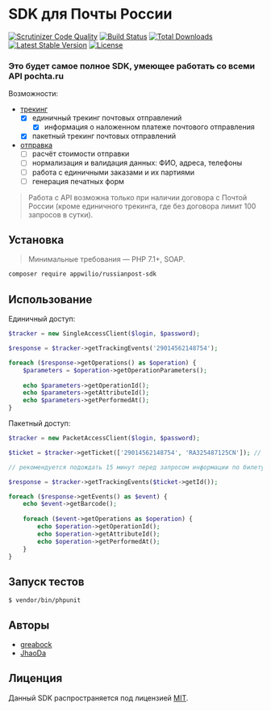 # SDK для Почты России

[![Scrutinizer Code Quality](https://scrutinizer-ci.com/g/appwilio/russianpost-sdk/badges/quality-score.png?b=master)](https://scrutinizer-ci.com/g/appwilio/russianpost-sdk/?branch=master)
[![Build Status](https://travis-ci.org/appwilio/russianpost-sdk.svg?branch=master)](https://travis-ci.org/appwilio/russianpost-sdk)
[![Total Downloads](https://poser.pugx.org/appwilio/russianpost-sdk/downloads)](https://packagist.org/packages/appwilio/russianpost-sdk)
[![Latest Stable Version](https://poser.pugx.org/appwilio/russianpost-sdk/version)](https://packagist.org/packages/appwilio/russianpost-sdk)
[![License](https://poser.pugx.org/appwilio/russianpost-sdk/license)](https://packagist.org/packages/appwilio/russianpost-sdk)

### Это будет самое полное SDK, умеющее работать со всеми API pochta.ru

Возможности:

- [трекинг](https://tracking.pochta.ru/specification)
  - [x] единичный трекинг почтовых отправлений
    - [x] информация о наложенном платеже почтового отправления
  - [x] пакетный трекинг почтовых отправлений
- [отправка](https://otpravka.pochta.ru/specification)
  - [ ] расчёт стоимости отправки
  - [ ] нормализация и валидация данных: ФИО, адреса, телефоны
  - [ ] работа с единичными заказами и их партиями
  - [ ] генерация печатных форм

> Работа с API возможна только при наличии договора с Почтой России (кроме единичного трекинга, где без договора лимит 100 запросов в сутки).

## Установка

> Минимальные требования — PHP 7.1+, SOAP.

```bash
composer require appwilio/russianpost-sdk
```

## Использование

Единичный доступ:
```php
$tracker = new SingleAccessClient($login, $password);

$response = $tracker->getTrackingEvents('29014562148754');

foreach ($response->getOperations() as $operation) {
    $parameters = $operation->getOperationParameters();
    
    echo $parameters->getOperationId();
    echo $parameters->getAttributeId();
    echo $parameters->getPerformedAt();
}
```

Пакетный доступ:
```php
$tracker = new PacketAccessClient($login, $password);

$ticket = $tracker->getTicket(['29014562148754', 'RA325487125CN']); // максимум 3 000 треков

// рекомендуется подождать 15 минут перед запросом информации по билету

$response = $tracker->getTrackingEvents($ticket->getId());

foreach ($response->getEvents() as $event) {
    echo $event->getBarcode();
    
    foreach ($event->getOperations as $operation) {
        echo $operation->getOperationId();
        echo $operation->getAttributeId();
        echo $operation->getPerformedAt();
    }
}
```
## Запуск тестов

```
$ vendor/bin/phpunit
```
## Авторы

- [greabock](https://github.com/greabock)
- [JhaoDa](https://github.com/jhaoda)

## Лиценция

Данный SDK распространяется под лицензией [MIT](http://opensource.org/licenses/MIT).
